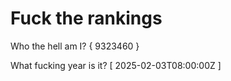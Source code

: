 # Fuck the rankings

Who the hell am I?
{ 9323460 }

What fucking year is it?
[ 2025-02-03T08:00:00Z ]
